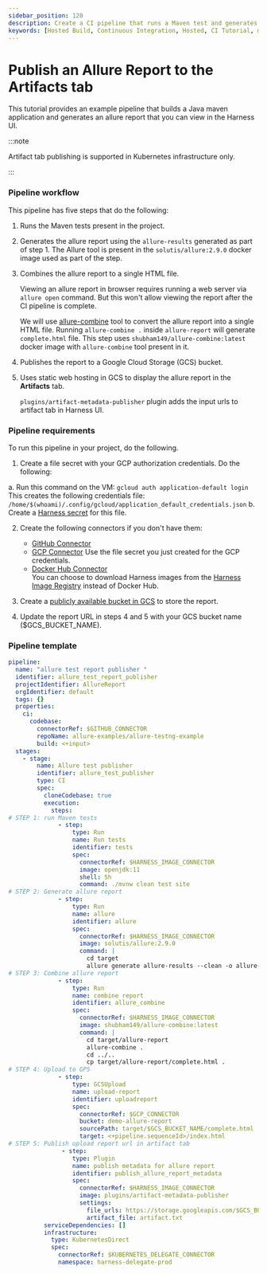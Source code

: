 ```yaml
---
sidebar_position: 120
description: Create a CI pipeline that runs a Maven test and generates an Allure Report that you can view in the Harness UI.
keywords: [Hosted Build, Continuous Integration, Hosted, CI Tutorial, maven, Allure]
---
```


# Publish an Allure Report to the Artifacts tab 

This tutorial provides an example pipeline that builds a Java maven application and generates an allure report that you can view in the Harness UI. 

:::note

Artifact tab publishing is supported in Kubernetes infrastructure only.

:::

### Pipeline workflow 

This pipeline has five steps that do the following: 

1. Runs the Maven tests present in the project. 

2. Generates the allure report using the `allure-results` generated as part of step 1. The Allure tool is present in the `solutis/allure:2.9.0` docker image used as part of the step.

3. Combines the allure report to a single HTML file.
   
   Viewing an allure report in browser requires running a web server via `allure open` command. But this won't allow viewing the report after the CI pipeline is complete.

   We will use [allure-combine](https://pypi.org/project/allure-combine/) tool to convert the allure report into a single HTML file. Running `allure-combine .` inside `allure-report` will generate `complete.html` file. This step uses `shubham149/allure-combine:latest` docker image with `allure-combine` tool present in it.

4. Publishes the report to a  Google Cloud Storage (GCS) bucket.
 
5. Uses static web hosting in GCS to display the allure report in the **Artifacts** tab. 
   
   `plugins/artifact-metadata-publisher` plugin adds the input urls to artifact tab in Harness UI.


### Pipeline requirements

To run this pipeline in your project, do the following.

1. Create a file secret with your GCP authorization credentials. Do the following:

  a. Run this command on the VM:
    ```
    gcloud auth application-default login
    ```
    This creates the following credentials file:  
    `/home/$(whoami)/.config/gcloud/application_default_credentials.json`
   b. Create a [Harness secret](/docs/platform/security/add-file-secrets) for this file. 
<!-- 
   b. Create a [Harness secret](/docs/platform/6_Security/3-add-file-secrets) for this file. 
 -->

2. Create the following connectors if you don't have them:

   -  [GitHub Connector](/docs/platform/connectors/add-a-git-hub-connector)
   - [GCP Connector](/docs/platform/connectors/connect-to-google-cloud-platform-gcp) 
      Use the file secret you just created for the GCP credentials.
   - [Docker Hub Connector](/docs/platform/connectors/ref-cloud-providers/docker-registry-connector-settings-reference)  
      You can choose to download Harness images from the [Harness Image Registry](/docs/platform/connectors/connect-to-harness-container-image-registry-using-docker-connector) instead of Docker Hub.

<!-- 
   -  [GitHub Connector](/docs/platform/7_Connectors/add-a-git-hub-connector)
   - [GCP Connector](/docs/platform/7_Connectors/connect-to-google-cloud-platform-gcp) 
      Use the file secret you just created for the GCP credentials.
   - [Docker Hub Connector](/docs/platform/7_Connectors/ref-cloud-providers/docker-registry-connector-settings-reference)  
      You can choose to download Harness images from the [Harness Image Registry](/docs/platform/7_Connectors/connect-to-harness-container-image-registry-using-docker-connector) instead of Docker Hub.
-->

3.  Create a [publicly available bucket in GCS](https://cloud.google.com/storage/docs/access-control/making-data-public#objects) to store the report. 

4.  Update the report URL in steps 4 and 5 with your GCS bucket name ($GCS_BUCKET_NAME).

### Pipeline template

```yaml
pipeline:
  name: "allure test report publisher "
  identifier: allure_test_report_publisher
  projectIdentifier: AllureReport
  orgIdentifier: default
  tags: {}
  properties:
    ci:
      codebase:
        connectorRef: $GITHUB_CONNECTOR
        repoName: allure-examples/allure-testng-example
        build: <+input>
  stages:
    - stage:
        name: Allure test publisher
        identifier: allure_test_publisher
        type: CI
        spec:
          cloneCodebase: true
          execution:
            steps:
# STEP 1: run Maven tests
              - step:               
                  type: Run
                  name: Run tests
                  identifier: tests
                  spec:
                    connectorRef: $HARNESS_IMAGE_CONNECTOR
                    image: openjdk:11
                    shell: Sh
                    command: ./mvnw clean test site
# STEP 2: Generate allure report
              - step:               
                  type: Run
                  name: allure
                  identifier: allure
                  spec:
                    connectorRef: $HARNESS_IMAGE_CONNECTOR
                    image: solutis/allure:2.9.0
                    command: |
                      cd target
                      allure generate allure-results --clean -o allure-report
# STEP 3: Combine allure report 
              - step:               
                  type: Run
                  name: combine report
                  identifier: allure_combine
                  spec:
                    connectorRef: $HARNESS_IMAGE_CONNECTOR
                    image: shubham149/allure-combine:latest
                    command: |
                      cd target/allure-report
                      allure-combine .
                      cd ../..
                      cp target/allure-report/complete.html .
# STEP 4: Upload to GPS
              - step:                
                  type: GCSUpload
                  name: upload-report
                  identifier: uploadreport
                  spec:
                    connectorRef: $GCP_CONNECTOR
                    bucket: demo-allure-report
                    sourcePath: target/$GCS_BUCKET_NAME/complete.html
                    target: <+pipeline.sequenceId>/index.html
# STEP 5: Publish upload report url in artifact tab
               - step:                 
                  type: Plugin
                  name: publish metadata for allure report
                  identifier: publish_allure_report_metadata
                  spec:
                    connectorRef: $HARNESS_IMAGE_CONNECTOR
                    image: plugins/artifact-metadata-publisher
                    settings:
                      file_urls: https://storage.googleapis.com/$GCS_BUCKET_NAME/<+pipeline.sequenceId>/index.html
                      artifact_file: artifact.txt
          serviceDependencies: []
          infrastructure:
            type: KubernetesDirect
            spec:
              connectorRef: $KUBERNETES_DELEGATE_CONNECTOR
              namespace: harness-delegate-prod
```